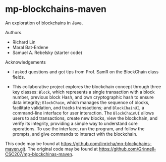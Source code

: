 # mp-blockchains-maven

An exploration of blockchains in Java.

Authors

* Richard Lin
* Maral Bat-Erdene
* Samuel A. Rebelsky (starter code)

Acknowledgements

* I asked questions and got tips from Prof. SamR on the BlockChain class fields.

* This collaborative project explores the blockchain concept through three key classes: `Block`, which represents a single transaction with a block number, previous block Hash, and own cryptographic hash to ensure data integrity; `BlockChain`, which manages the sequence of blocks, facilitate validation, and tracks transactions; and `BlockChainUI`, a command-line interface for user interaction. The `BlockChainUI` allows users to add transactions, create new blocks, view the blockchain, and verify its integrity, providing a simple way to understand core operations. To use the interface, run the program, and follow the prompts, and give commands to interact with the blockchain.

This code may be found at <https://github.com/linricha/mp-blockchains-maven.git>. The original code may be found at <https://github.com/Grinnell-CSC207/mp-blockchinas-maven>.
